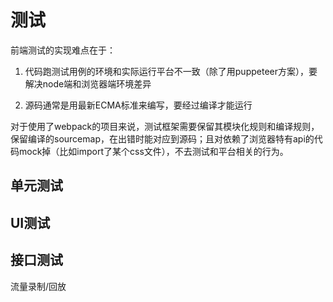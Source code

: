 
# 测试

前端测试的实现难点在于：

1. 代码跑测试用例的环境和实际运行平台不一致（除了用puppeteer方案），要解决node端和浏览器端环境差异

2. 源码通常是用最新ECMA标准来编写，要经过编译才能运行

对于使用了webpack的项目来说，测试框架需要保留其模块化规则和编译规则，保留编译的sourcemap，在出错时能对应到源码；且对依赖了浏览器特有api的代码mock掉（比如import了某个css文件），不去测试和平台相关的行为。

## 单元测试

## UI测试

## 接口测试

流量录制/回放
